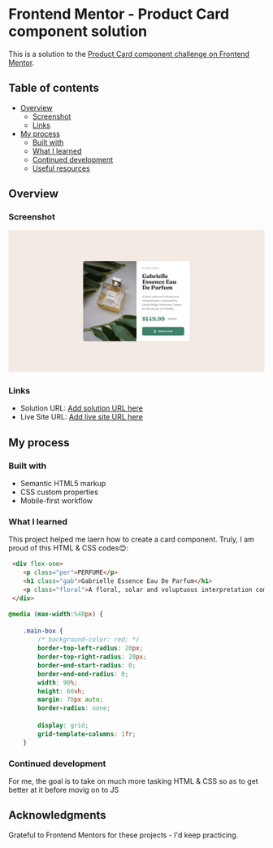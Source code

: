 # Frontend Mentor - Product Card component solution

This is a solution to the [Product Card component challenge on Frontend Mentor](https://www.frontendmentor.io/challenges/qr-code-component-iux_sIO_H).
## Table of contents

- [Overview](#overview)
  - [Screenshot](#screenshot)
  - [Links](#links)
- [My process](#my-process)
  - [Built with](#built-with)
  - [What I learned](#what-i-learned)
  - [Continued development](#continued-development)
  - [Useful resources](#useful-resources)

## Overview

### Screenshot

![](./images/desktop-design.jpg)

### Links

- Solution URL: [Add solution URL here](http://127.0.0.1:5500/)
- Live Site URL: [Add live site URL here](https://your-live-site-url.com)

## My process

### Built with

- Semantic HTML5 markup
- CSS custom properties
- Mobile-first workflow


### What I learned

This project helped me laern how to create a card component.
Truly, I am proud of this HTML & CSS codes😊:

```html
 <div flex-one>
    <p class="per">PERFUME</p>
    <h1 class="gab">Gabrielle Essence Eau De Parfum</h1>
    <p class="floral">A floral, solar and voluptuous interpretation composed by Olivier Polge, Perfumer-Creator for the House of CHANEL.</p>
 </div>
```
```css
@media (max-width:540px) {

    .main-box {
        /* background-color: red; */
        border-top-left-radius: 20px;
        border-top-right-radius: 20px;
        border-end-start-radius: 0;
        border-end-end-radius: 0;
        width: 90%;
        height: 60vh;
        margin: 70px auto;
        border-radius: none;

        display: grid;
        grid-template-columns: 1fr;
    }
```


### Continued development

For me, the goal is to take on much more tasking HTML & CSS so as to get better at it before movig on to JS

## Acknowledgments

Grateful to Frontend Mentors for these projects - I'd keep practicing.